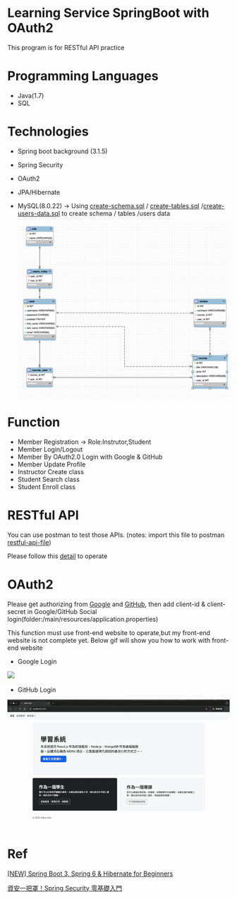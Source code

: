 # Learning Service SpringBoot with OAuth2

This program is for RESTful API practice

# Programming Languages
- Java(1.7)
- SQL

# Technologies

- Spring boot background (3.1.5)
- Spring Security
- OAuth2 
- JPA/Hibernate
- MySQL(8.0.22) -> Using [create-schema.sql](https://github.com/percyku/learning-server-springboot-oauth2/blob/master/create-schema.sql) / [create-tables.sql](https://github.com/percyku/learning-server-springboot/blob/master/create-tables.sql) /[create-users-data.sql](https://github.com/percyku/learning-server-springboot-oauth2/blob/master/create-users-data.sql) to create schema / tables /users data

  [<img src="images/relative-table.png">](https://github.com/percyku/learning-server-springboot-oauth2/blob/master/images/relative-table.png)

# Function

- Member Registration -> Role:Instrutor,Student
- Member Login/Logout
- Member By OAuth2.0 Login with Google & GitHub
- Member Update Profile
- Instructor Create class
- Student Search class
- Student Enroll class

# RESTful API

You can use postman to test those APIs.
(notes: import this file to postman [restful-api-file](https://github.com/percyku/learning-server-springboot-oauth2/blob/master/learning-restful-api.postman_collection.json))

Please follow this [detail](https://github.com/percyku/learning-server-springboot/blob/master/restful-api-operation.md) to operate



# OAuth2

Please get authorizing from [Google](https://console.cloud.google.com/welcome) and [GitHub](https://github.com/settings/developers),
then add client-id & client-secret in Google/GitHub Social login(folder:/main/resources/application.properties)

This function must use front-end website to operate,but my front-end website is not complete yet.
Below gif will show you how to work with front-end website

- Google Login

[<img src="images/google-login-l.gif">](https://github.com/percyku/learning-server-springboot-oauth2/blob/master/images/google-login-l.gif)

- GitHub Login

[<img src="images/github-login-l.gif">](https://github.com/percyku/learning-server-springboot-oauth2/blob/master/images/github-login-l.gif)



# Ref

[[NEW] Spring Boot 3, Spring 6 & Hibernate for Beginners](https://www.udemy.com/course/spring-hibernate-tutorial/?couponCode=BFCPSALE24)

[資安一把罩！Spring Security 零基礎入門](https://hahow.in/courses/64d4acbf018e4b0acfaac3a3)
